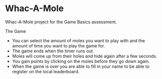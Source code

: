 # Whac-A-Mole
Whac-A-Mole project for the Game Basics assessment.

The Game
-  You can select the amount of moles you want to play with and the amount of time you want to play the game for.
-  The game ends when the timer runs out.
-  Moles will come up from their holes and hide again after a few seconds.
-  You gain points by clicking on the moles before they go down again.
-  When the game is over you are able to fill in your name to be able to register on the local leaderboard.
